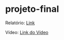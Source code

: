 # projeto-final

Relatório: [Link](projeto-final.pdf)

Vídeo: [Link do Vídeo](https://www.youtube.com/watch?v=AEvItHQYOMs)